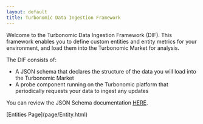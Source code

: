 ```yaml
---
layout: default
title: Turbonomic Data Ingestion Framework
---
```


Welcome to the Turbonomic Data Ingestion Framework (DIF). This framework 
enables you to define custom entities and entity metrics for your environment, 
and load them 
into the Turbonomic Market for analysis. 

The DIF consists of:
* A JSON schema that declares the structure of the data you will load into the Turbonomic Market
* A probe component running on the Turbonomic platform that periodically requests your data to ingest any updates

<p>You can review the JSON Schema documentation 
<a href="docson-master/public/index.html#./dif-total-schema.json">HERE</a>.</p>
<!--
<p><a href="http://www.cudspan.net">ARF PAGE</a></p>
<p><a href="docson-master/public/index.html#./dif-total-schema.json">WOOF DOCSON</a></p>
-->
[Entities Page](page/Entity.html)
